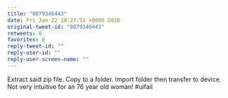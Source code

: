 ```yaml
---
title: "8079346443"
date: Fri Jan 22 18:27:51 +0000 2010
original-tweet-id: "8079346443"
retweets: 0
favorites: 0
reply-tweet-id: ""
reply-user-id: ""
reply-user-screen-name: ""
---
```

Extract said zip file. Copy to a folder. Import folder then transfer to device. Not very intuitive for an 76 year old woman! #uifail
